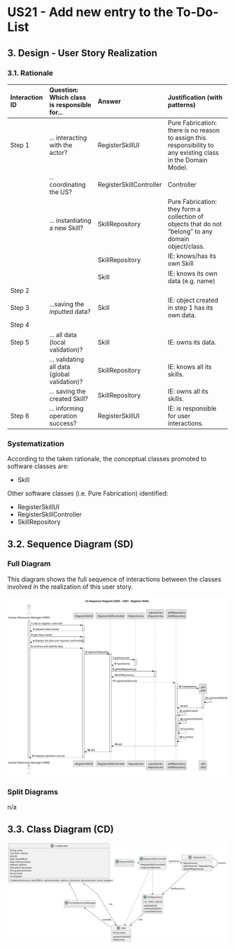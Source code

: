 # US21 - Add new entry to the To-Do-List

## 3. Design - User Story Realization 

### 3.1. Rationale

| Interaction ID | Question: Which class is responsible for...   | Answer                  | Justification (with patterns)                                                                                 |
|:---------------|:----------------------------------------------|:------------------------|:--------------------------------------------------------------------------------------------------------------|
| Step 1  		     | 	... interacting with the actor?              | RegisterSkillUI         | Pure Fabrication: there is no reason to assign this responsibility to any existing class in the Domain Model. |
| 			  		        | 	... coordinating the US?                     | RegisterSkillController | Controller                                                                                                    |
| 			  		        | 	... instantiating a new Skill?               | SkillRepository         | Pure Fabrication: they form a collection of objects that do not “belong” to any domain object/class.          |
| 			  		        | 							                                       | SkillRepository         | IE: knows/has its own Skill                                                                                   |
| 			  		        | 							                                       | Skill                   | IE: knows its own data (e.g. name)                                                                            |
| Step 2         |                                               |                         |                                                                                                               |
| Step 3  		     | 	...saving the inputted data?                 | Skill                   | IE: object created in step 1 has its own data.                                                                |
| Step 4         |                                               |                         |                                                                                                               |
| Step 5  		     | 	...  all data (local validation)?            | Skill                   | IE: owns its data.                                                                                            | 
| 			  		        | 	... validating all data (global validation)? | SkillRepository         | IE: knows all its skills.                                                                                     | 
| 			  		        | 	... saving the created Skill?                | SkillRepository         | IE: owns all its skills.                                                                                      | 
| Step 6  		     | 	... informing operation success?             | RegisterSkillUI         | IE: is responsible for user interactions.                                                                     | 

### Systematization ##

According to the taken rationale, the conceptual classes promoted to software classes are: 

* Skill

Other software classes (i.e. Pure Fabrication) identified: 

* RegisterSkillUI
* RegisterSkillController
* SkillRepository


## 3.2. Sequence Diagram (SD)

### Full Diagram

This diagram shows the full sequence of interactions between the classes involved in the realization of this user story.

![Sequence Diagram - Full](svg/us01-sequence-diagram.svg)

### Split Diagrams

n/a

## 3.3. Class Diagram (CD)

![Class Diagram](svg/us01-class-diagram.svg)